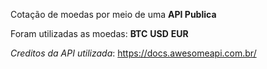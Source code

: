 
Cotação de moedas por meio de uma  **API Publica**

Foram utilizadas as moedas: **BTC** **USD** **EUR**

_Creditos da API utilizada_: https://docs.awesomeapi.com.br/




